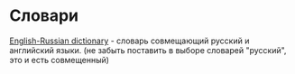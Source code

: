 # Словари

[English-Russian dictionary](https://addons.mozilla.org/en-us/firefox/addon/english-russian-dict) - словарь совмещающий русский и английский языки. (не забыть поставить в выборе словарей "русский", это и есть совмещенный)